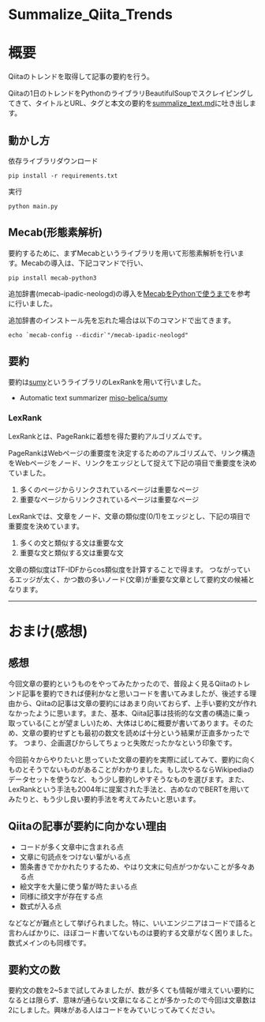 # Summalize_Qiita_Trends
# 概要
Qiitaのトレンドを取得して記事の要約を行う。

Qiitaの1日のトレンドをPythonのライブラリBeautifulSoupでスクレイピングしてきて、タイトルとURL、タグと本文の要約を[summalize_text.md](summalize_text.md)に吐き出します。

## 動かし方
依存ライブラリダウンロード
```
pip install -r requirements.txt
```
実行
```
python main.py
```

## Mecab(形態素解析)
要約するために、まずMecabというライブラリを用いて形態素解析を行います。Mecabの導入は、下記コマンドで行い、
```
pip install mecab-python3
```
追加辞書(mecab-ipadic-neologd)の導入を[MecabをPythonで使うまで](https://qiita.com/Sak1361/items/47e9ec464ccc770cd65c)を参考に行いました。

追加辞書のインストール先を忘れた場合は以下のコマンドで出てきます。
```
echo `mecab-config --dicdir`"/mecab-ipadic-neologd"
```

## 要約
要約は[sumy](https://github.com/miso-belica/sumy)というライブラリのLexRankを用いて行いました。

- Automatic text summarizer [miso-belica/sumy](https://github.com/miso-belica/sumy)

### LexRank
LexRankとは、PageRankに着想を得た要約アルゴリズムです。

PageRankはWebページの重要度を決定するためのアルゴリズムで、リンク構造をWebページをノード、リンクをエッジとして捉えて下記の項目で重要度を決めていました。
1. 多くのページからリンクされているページは重要なページ
2. 重要なページからリンクされているページは重要なページ

LexRankでは、文章をノード、文章の類似度(0/1)をエッジとし、下記の項目で重要度を決めています。
1. 多くの文と類似する文は重要な文
2. 重要な文と類似する文は重要な文

文章の類似度はTF-IDFからcos類似度を計算することで得ます。
つながっているエッジが太く、かつ数の多いノード(文章)が重要な文章として要約文の候補となります。

---

# おまけ(感想)
## 感想
今回文章の要約というものをやってみたかったので、普段よく見るQiitaのトレンド記事を要約できれば便利かなと思いコードを書いてみましたが、後述する理由から、Qiitaの記事は文章の要約にはあまり向いておらず、上手い要約文が作れなかったように思います。また、基本、Qiita記事は技術的な文書の構造に乗っ取っている(ことが望ましい)ため、大体はじめに概要が書いてあります。そのため、文章の要約せずとも最初の数文を読めば十分という結果が正直多かったです。
つまり、企画選びからしてちょっと失敗だったかなという印象です。

今回前々からやりたいと思っていた文章の要約を実際に試してみて、要約に向くものとそうでないものがあることがわかりました。もし次やるならWikipediaのデータセットを使うなど、もう少し要約しやすそうなものを選びます。また、LexRankという手法も2004年に提案された手法と、古めなのでBERTを用いてみたりと、もう少し良い要約手法を考えてみたいと思います。

## Qiitaの記事が要約に向かない理由
- コードが多く文章中に含まれる点
- 文章に句読点をつけない輩がいる点
- 箇条書きでかかれたりするため、やはり文末に句点がつかないことが多々ある点
- 絵文字を大量に使う輩が時たまいる点
- 同様に顔文字が存在する点
- 数式が入る点

などなどが難点として挙げられました。特に、いいエンジニアはコードで語ると言わんばかりに、ほぼコード書いてないものは要約する文章がなく困りました。数式メインのも同様です。

## 要約文の数
要約文の数を2~5まで試してみましたが、数が多くても情報が増えていい要約になるとは限らず、意味が通らない文章になることが多かったので今回は文章数は2にしました。興味がある人はコードをみていじってみてください。